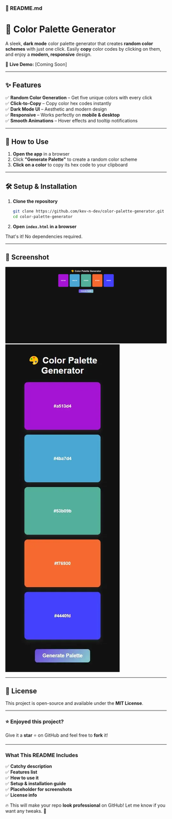  

### **📜 README.md**

# 🎨 Color Palette Generator

A sleek, **dark mode** color palette generator that creates **random color schemes** with just one click. Easily **copy** color codes by clicking on them, and enjoy a **modern, responsive** design.  

🚀 **Live Demo:** [Coming Soon]

---

## ✨ Features

✅ **Random Color Generation** – Get five unique colors with every click  
✅ **Click-to-Copy** – Copy color hex codes instantly  
✅ **Dark Mode UI** – Aesthetic and modern design  
✅ **Responsive** – Works perfectly on **mobile & desktop**  
✅ **Smooth Animations** – Hover effects and tooltip notifications  

---

## 📌 How to Use

1. **Open the app** in a browser  
2. Click **"Generate Palette"** to create a random color scheme  
3. **Click on a color** to copy its hex code to your clipboard  

---

## 🛠️ Setup & Installation

1. **Clone the repository**  
   ```sh
   git clone https://github.com/kev-n-dev/color-palette-generator.git
   cd color-palette-generator
   ``` 

2. **Open `index.html` in a browser**  

That's it! No dependencies required.  

---

## 📸 Screenshot

![Pc Preview Image](assets/screenshots/colour_picker_pc.PNG)  
![Mobile Preview Image](assets/screenshots/mobile_colour_picker.png)  

---

## 📝 License

This project is open-source and available under the **MIT License**.

---

### ⭐ Enjoyed this project?  
Give it a **star** ⭐ on GitHub and feel free to **fork** it!  

---

### **What This README Includes**  
✅ **Catchy description**  
✅ **Features list**  
✅ **How to use it**  
✅ **Setup & installation guide**  
✅ **Placeholder for screenshots**  
✅ **License info**  

🔥 This will make your repo **look professional** on GitHub! Let me know if you want any tweaks. 🚀
